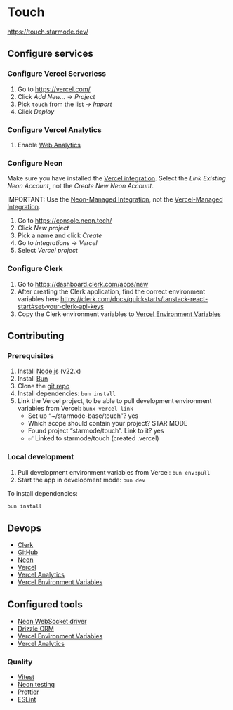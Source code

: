 # Touch

https://touch.starmode.dev/

## Configure services

### Configure Vercel Serverless

1. Go to https://vercel.com/
1. Click _Add New..._ → _Project_
1. Pick `touch` from the list → _Import_
1. Click _Deploy_

### Configure Vercel Analytics

1. Enable [Web Analytics](https://vercel.com/starmode/touch/analytics)

### Configure Neon

Make sure you have installed the [Vercel integration](https://vercel.com/marketplace/neon). Select the _Link Existing Neon Account_, not the _Create New Neon Account_.

IMPORTANT: Use the [Neon-Managed Integration](https://neon.com/docs/guides/neon-managed-vercel-integration), not the [Vercel-Managed Integration](https://neon.com/docs/guides/vercel-managed-integration).

1. Go to https://console.neon.tech/
1. Click _New project_
1. Pick a name and click _Create_
1. Go to _Integrations_ → _Vercel_
1. Select _Vercel project_

### Configure Clerk

1. Go to https://dashboard.clerk.com/apps/new
1. After creating the Clerk application, find the correct environment variables here https://clerk.com/docs/quickstarts/tanstack-react-start#set-your-clerk-api-keys
1. Copy the Clerk environment variables to [Vercel Environment Variables](https://vercel.com/starmode/touch/settings/environment-variables)

## Contributing

### Prerequisites

1. Install [Node.js](https://nodejs.org/) (v22.x)
1. Install [Bun](https://bun.sh/)
1. Clone the [git repo](https://github.com/starmode-base/touch)
1. Install dependencies: `bun install`
1. Link the Vercel project, to be able to pull development environment variables from Vercel: `bunx vercel link`
   - Set up “~/starmode-base/touch”? yes
   - Which scope should contain your project? STAR MODE
   - Found project “starmode/touch”. Link to it? yes
   - ✅ Linked to starmode/touch (created .vercel)

### Local development

1. Pull development environment variables from Vercel: `bun env:pull`
1. Start the app in development mode: `bun dev`

To install dependencies:

```sh
bun install
```

## Devops

- [Clerk](https://dashboard.clerk.com/apps/)
- [GitHub](https://github.com/starmode-base/touch)
- [Neon](https://console.neon.tech/app/projects/calm-forest-40252170)
- [Vercel](https://vercel.com/starmode/touch)
- [Vercel Analytics](https://vercel.com/starmode/touch/analytics)
- [Vercel Environment Variables](https://vercel.com/starmode/touch/settings/environment-variables)

## Configured tools

- [Neon WebSocket driver](https://www.npmjs.com/package/@neondatabase/serverless)
- [Drizzle ORM](https://orm.drizzle.team/)
- [Vercel Environment Variables](https://vercel.com/docs/environment-variables)
- [Vercel Analytics](https://vercel.com/docs/analytics)

### Quality

- [Vitest](https://vitest.dev/)
- [Neon testing](https://www.npmjs.com/package/neon-testing)
- [Prettier](https://prettier.io/)
- [ESLint](https://eslint.org/)
